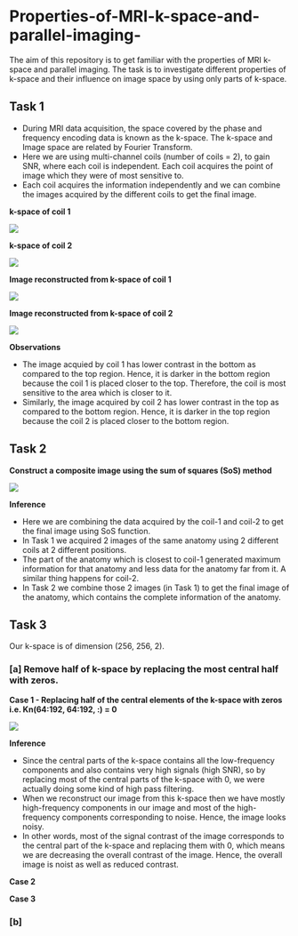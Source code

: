 # Properties-of-MRI-k-space-and-parallel-imaging-
The aim of this repository is to get familiar with the properties of MRI k-space and parallel imaging. The task is to investigate different properties of k-space and their influence on image space by using only parts of k-space.

## Task 1

* During MRI data acquisition, the space covered by the phase and frequency encoding data is known as the k-space. The k-space and Image space are related by Fourier Transform.
* Here we are using multi-channel coils (number of coils = 2), to gain SNR, where each coil is independent. Each coil acquires the point of image which they were of most sensitive to.
* Each coil acquires the information independently and we can combine the images acquired by the different coils to get the final image.

**k-space of coil 1**     

![](Image_Plots/Task_1/1_k_space_coil1.png) 

**k-space of coil 2**

![](Image_Plots/Task_1/2_k_space_coil2.png)

**Image reconstructed from k-space of coil 1**

![](Image_Plots/Task_1/Image_coil1.png) 

**Image reconstructed from k-space of coil 2**

![](Image_Plots/Task_1/Image_coil2.png)

**Observations**

* The image acquied by coil 1 has lower contrast in the bottom as compared to the top region. Hence, it is darker in the bottom region because the coil 1 is placed closer to the top. Therefore, the coil is most sensitive to the area which is closer to it.
* Similarly, the image acquired by coil 2 has lower contrast in the top as compared to the bottom region. Hence, it is darker in the top region because the coil 2 is placed closer to the bottom region.

## Task 2

**Construct a composite image using the sum of squares (SoS) method**

![](Image_Plots/Task_2/MRI.png)

**Inference**

* Here we are combining the data acquired by the coil-1 and coil-2 to get the final image using SoS function.
* In Task 1 we acquired 2 images of the same anatomy using 2 different coils at 2 different positions.
* The part of the anatomy which is closest to coil-1 generated maximum information for that anatomy and less data for the anatomy far from it. A similar thing happens for coil-2.
* In Task 2 we combine those 2 images (in Task 1) to get the final image of the anatomy, which contains the complete information of the anatomy.

## Task 3

Our k-space is of dimension (256, 256, 2).

### [a] Remove half of k-space by replacing the most central half with zeros.

**Case 1 - Replacing half of the central elements of the k-space with zeros i.e. Kn(64:192, 64:192, :) = 0**

![](Image_Plots/Task_3/1_Removing64_192.png)

**Inference**
* Since the central parts of the k-space contains all the low-frequency components and also contains very high signals (high SNR), so by replacing most of the central parts of the k-space with 0, we were actually doing some kind of high pass filtering.
* When we reconstruct our image from this k-space then we have mostly high-frequency components in our image and most of the high-frequency components corresponding to noise. Hence, the image looks noisy.
* In other words, most of the signal contrast of the image corresponds to the central part of the k-space and replacing them with 0, which means we are decreasing the overall contrast of the image. Hence, the overall image is noist as well as reduced contrast.

**Case 2**

**Case 3**

### [b]
